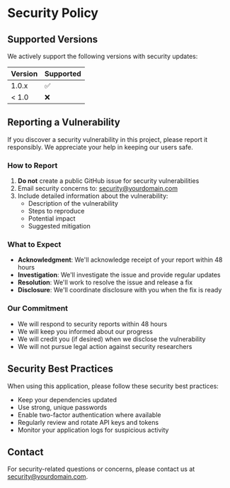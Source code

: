 # Security Policy

## Supported Versions

We actively support the following versions with security updates:

| Version | Supported          |
| ------- | ------------------ |
| 1.0.x   | :white_check_mark: |
| < 1.0   | :x:                |

## Reporting a Vulnerability

If you discover a security vulnerability in this project, please report it responsibly. We appreciate your help in keeping our users safe.

### How to Report

1. **Do not** create a public GitHub issue for security vulnerabilities
2. Email security concerns to: [security@yourdomain.com](mailto:security@yourdomain.com)
3. Include detailed information about the vulnerability:
    - Description of the vulnerability
    - Steps to reproduce
    - Potential impact
    - Suggested mitigation

### What to Expect

-   **Acknowledgment**: We'll acknowledge receipt of your report within 48 hours
-   **Investigation**: We'll investigate the issue and provide regular updates
-   **Resolution**: We'll work to resolve the issue and release a fix
-   **Disclosure**: We'll coordinate disclosure with you when the fix is ready

### Our Commitment

-   We will respond to security reports within 48 hours
-   We will keep you informed about our progress
-   We will credit you (if desired) when we disclose the vulnerability
-   We will not pursue legal action against security researchers

## Security Best Practices

When using this application, please follow these security best practices:

-   Keep your dependencies updated
-   Use strong, unique passwords
-   Enable two-factor authentication where available
-   Regularly review and rotate API keys and tokens
-   Monitor your application logs for suspicious activity

## Contact

For security-related questions or concerns, please contact us at [security@yourdomain.com](mailto:security@yourdomain.com).
